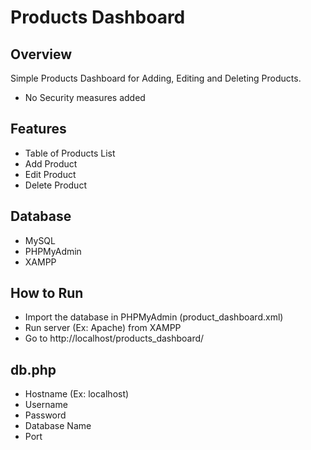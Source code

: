 # Products Dashboard

## Overview
Simple Products Dashboard for Adding, Editing and Deleting Products.
- No Security measures added

## Features
- Table of Products List
- Add Product
- Edit Product
- Delete Product

## Database
- MySQL
- PHPMyAdmin
- XAMPP

## How to Run
- Import the database in PHPMyAdmin (product_dashboard.xml)
- Run server (Ex: Apache) from XAMPP
- Go to http://localhost/products_dashboard/

## db.php
- Hostname    (Ex: localhost)
- Username    
- Password
- Database Name
- Port
